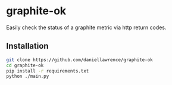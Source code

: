 graphite-ok
===========

Easily check the status of a graphite metric via http return codes.

Installation
------------

```sh
git clone https://github.com/daniellawrence/graphite-ok
cd graphite-ok
pip install -r requirements.txt
python ./main.py
```
